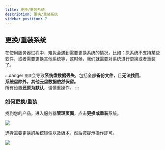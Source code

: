 ```yaml
---
title: 更换/重装系统
description: 更换/重装系统
sidebar_position: 7
---
```



## 更换/重装系统
在使用服务器过程中，难免会遇到需要更换系统的情况，比如：原系统不支持某些软件，或者需要更换其他系统等，这时候，我们就需要对系统进行更换或者重装了。

:::danger
`重装`会导致**系统盘数据丢失**，包括全部**备份文件**，且**无法找回**。<br/>
**系统盘除外，其他云盘数据依然保留。**<br/>
所有设置**还原为默认**，请慎重操作。
:::


### 如何更换/重装

找到您的产品，进入服务器**管理页面**，点击**更换或重装**系统。

![](https://cn-sy1.rains3.com/rainyun-assets/pic/2023/12/20231211162621_3ca463f600959f7e3fd10ed99927a499.png)

选择需要更换的系统镜像以及版本，然后按提示操作即可。

![](https://cn-sy1.rains3.com/rainyun-assets/pic/2023/12/20231211162755_6adc8ddbbce225f29fdf602b864b511f.png)



